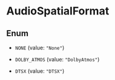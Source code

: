 

# AudioSpatialFormat

## Enum


* `NONE` (value: `"None"`)

* `DOLBY_ATMOS` (value: `"DolbyAtmos"`)

* `DTSX` (value: `"DTSX"`)



